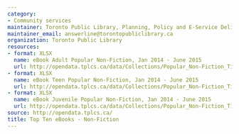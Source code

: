 ```yaml
---
category:
- Community services
maintainer: Toronto Public Library, Planning, Policy and E-Service Delivery
maintainer_email: answerline@torontopubliclibrary.ca
organization: Toronto Public Library
resources:
- format: XLSX
  name: eBook Adult Popular Non-Fiction, Jan 2014 - June 2015
  url: http://opendata.tplcs.ca/data/Collections/Popular_Non-Fiction_Titles_(eBooks)/eBook_(Non-Fic)_Adult_JAN_2014-JUN_2015.xlsx
- format: XLSX
  name: eBook Teen Popular Non-Fiction, Jan 2014 - June 2015
  url: http://opendata.tplcs.ca/data/Collections/Popular_Non-Fiction_Titles_(eBooks)/eBook_(Non-Fic)_Teen_JAN_2014-JUN_2015.xlsx
- format: XLSX
  name: eBook Juvenile Popular Non-Fiction, Jan 2014 - June 2015
  url: http://opendata.tplcs.ca/data/Collections/Popular_Non-Fiction_Titles_(eBooks)/eBook_(Non-Fic)_Juvenile_JAN_2014-JUN_2015.xlsx
source: http://opendata.tplcs.ca/
title: Top Ten eBooks - Non-Fiction
---
```


